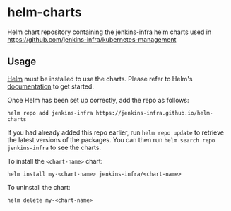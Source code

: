 # helm-charts

Helm chart repository containing the jenkins-infra helm charts used in <https://github.com/jenkins-infra/kubernetes-management>

## Usage

[Helm](https://helm.sh) must be installed to use the charts.  Please refer to Helm's [documentation](https://helm.sh/docs) to get started.

Once Helm has been set up correctly, add the repo as follows:

`helm repo add jenkins-infra https://jenkins-infra.github.io/helm-charts`

If you had already added this repo earlier, run `helm repo update` to retrieve the latest versions of the packages.  You can then run `helm search repo jenkins-infra` to see the charts.

To install the `<chart-name>` chart:

`helm install my-<chart-name> jenkins-infra/<chart-name>`

To uninstall the chart:

`helm delete my-<chart-name>`
